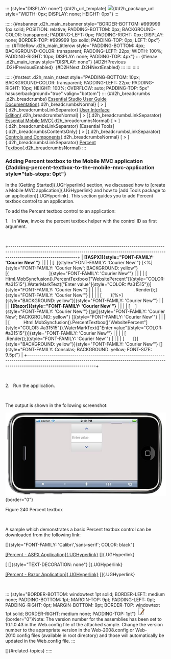 ::: {style="DISPLAY: none"}
[](ms-xhelp:///?Id=d2h_url_template){#d2h_url_template} ![](!package_url!){#d2h_package_url style="WIDTH: 0px; DISPLAY: none; HEIGHT: 0px"}
:::

::::: {#nsbanner .d2h_main_nsbanner style="BORDER-BOTTOM: #999999 1px solid; POSITION: relative; PADDING-BOTTOM: 0px; BACKGROUND-COLOR: transparent; PADDING-LEFT: 0px; PADDING-RIGHT: 0px; DISPLAY: none; BORDER-TOP: #999999 1px solid; PADDING-TOP: 0px; LEFT: 0px"}
:::: {#TitleRow .d2h_main_titlerow style="PADDING-BOTTOM: 4px; BACKGROUND-COLOR: transparent; PADDING-LEFT: 22px; WIDTH: 100%; PADDING-RIGHT: 10px; DISPLAY: none; PADDING-TOP: 4px"}
::: {#ienav .d2h_main_ienav style="DISPLAY: none"}
[](ms-xhelp:///?Id=eba23878-d157-43c9-9540-30c89ea1db96){#D2HPrevious .D2HPreviousEnabled}  [](ms-xhelp:///?Id=3cb05d19-bb65-4c15-8e31-9fbd46775b0e){#D2HNext .D2HNextEnabled}
:::
::::
:::::

::::: {#nstext .d2h_main_nstext style="PADDING-BOTTOM: 10px; BACKGROUND-COLOR: transparent; PADDING-LEFT: 22px; PADDING-RIGHT: 10px; HEIGHT: 100%; OVERFLOW: auto; PADDING-TOP: 5px" hasuserbackground="true" valign="bottom"}
::: {#d2h_breadcrumbs .d2h_breadcrumbs}
[Essential Studio User Guide Documentation](ms-xhelp:///?Id=12457748-09e3-4d74-a240-8e049cedf030){.d2h_breadcrumbsNormal} [ \> ]{.d2h_breadcrumbsLinkSeparator} [User Interface Edition](ms-xhelp:///?Id=c29296b7-531c-413b-a0ec-488ca1f7f669){.d2h_breadcrumbsNormal} [ \> ]{.d2h_breadcrumbsLinkSeparator} [Essential Mobile MVC](ms-xhelp:///?Id=74df42e3-5434-4590-9be6-3ae2f911cbbc){.d2h_breadcrumbsNormal} [ \> ]{.d2h_breadcrumbsLinkSeparator} [Essential Tools]{.d2h_breadcrumbsContentsOnly} [ \> ]{.d2h_breadcrumbsLinkSeparator} [Controls and Components](ms-xhelp:///?Id=143afae1-3f83-4d32-9bfa-92ed7022a696){.d2h_breadcrumbsNormal} [ \> ]{.d2h_breadcrumbsLinkSeparator} [Percent Textbox](ms-xhelp:///?Id=6c281ce5-f6d9-4878-8f03-eee69e31e7d6){.d2h_breadcrumbsNormal}
:::

### Adding Percent textbox to the Mobile MVC application {#adding-percent-textbox-to-the-mobile-mvc-application style="tab-stops: 0pt"}

In the [Getting Started]{.UGHyperlink} section, we discussed how to [create a Mobile MVC application]{.UGHyperlink} and how to [add Tools package to an application]{.UGHyperlink}. This section guides you to add Percent textbox control to an application.

To add the Percent textbox control to an application:

1.   In **View**, invoke the percent textbox helper with the control ID as first argument.

 

+---------------------------------------------------------------------------------------------------------------------------------------------------------------------------------------------+
| **[\[ASPX\]]{style="FONT-FAMILY: 'Courier New'"}**                                                                                                                                          |
|                                                                                                                                                                                             |
| [  ]{style="FONT-FAMILY: 'Courier New'"} [\<%]{style="FONT-FAMILY: 'Courier New'; BACKGROUND: yellow"} [{                                ]{style="FONT-FAMILY: 'Courier New'"}              |
|                                                                                                                                                                                             |
| [    Html.MobSyncfusion().PercentTextbox([\"WebsitePercent\")]{style="COLOR: #a31515"}.WaterMarkText([\"Enter value\"]{style="COLOR: #a31515"})]{style="FONT-FAMILY: 'Courier New'"}        |
|                                                                                                                                                                                             |
| [                          .Render();]{style="FONT-FAMILY: 'Courier New'"}                                                                                                                  |
|                                                                                                                                                                                             |
| [       }[%\>]{style="BACKGROUND: yellow"}]{style="FONT-FAMILY: 'Courier New'"}                                                                                                             |
|                                                                                                                                                                                             |
| **[\[Razor\]]{style="FONT-FAMILY: 'Courier New'"}**                                                                                                                                         |
|                                                                                                                                                                                             |
| [    ]{style="FONT-FAMILY: 'Courier New'"} [\@{]{style="FONT-FAMILY: 'Courier New'; BACKGROUND: yellow"} []{style="FONT-FAMILY: 'Courier New'"}                                             |
|                                                                                                                                                                                             |
| [           Html.MobSyncfusion().PercentTextbox([\"WebsitePercent\"]{style="COLOR: #a31515"}).WaterMarkText([\"Enter value\"]{style="COLOR: #a31515"})]{style="FONT-FAMILY: 'Courier New'"} |
|                                                                                                                                                                                             |
| [                          .Render();]{style="FONT-FAMILY: 'Courier New'"}                                                                                                                  |
|                                                                                                                                                                                             |
| [       [}]{style="BACKGROUND: yellow"}]{style="FONT-FAMILY: 'Courier New'"} []{style="FONT-FAMILY: Consolas; BACKGROUND: yellow; FONT-SIZE: 9.5pt"}                                        |
+---------------------------------------------------------------------------------------------------------------------------------------------------------------------------------------------+

 

2.   Run the application.

 

The output is shown in the following screenshot:

![](ImagesExt/image103_162.jpg){border="0"}

Figure 240 Percent textbox

 

A sample which demonstrates a basic Percent textbox control can be downloaded from the following link:

[]{style="FONT-FAMILY: 'Calibri','sans-serif'; COLOR: black"} 

[[Percent - ASPX Application]{.UGHyperlink}](http://files2.syncfusion.com/Support/ToolsMobileMVC/10.1.0.43/Percent/ASPX_Application.zip) []{.UGHyperlink}

[ []{style="TEXT-DECORATION: none"} ]{.UGHyperlink} 

[[Percent - Razor Application]{.UGHyperlink}](http://files2.syncfusion.com/Support/ToolsMobileMVC/10.1.0.43/Percent/Razor_Application.zip) []{.UGHyperlink}

 

::: {style="BORDER-BOTTOM: windowtext 1pt solid; BORDER-LEFT: medium none; PADDING-BOTTOM: 1pt; MARGIN-TOP: 9pt; PADDING-LEFT: 0pt; PADDING-RIGHT: 0pt; MARGIN-BOTTOM: 9pt; BORDER-TOP: windowtext 1pt solid; BORDER-RIGHT: medium none; PADDING-TOP: 1pt"}
![](ImagesExt/image103_4.jpg){border="0"}Note: The version number for the assemblies has been set to 10.1.0.43 in the Web.config file of the attached sample. Change the version number to the appropriate version in the Web-2008.config or Web-2010.config files (available in root directory) and those will automatically be updated in the Web.config file.
:::

[]{#related-topics}
:::::
